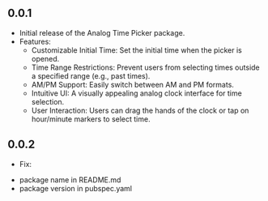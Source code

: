 ## 0.0.1

* Initial release of the Analog Time Picker package.
* Features:
  - Customizable Initial Time: Set the initial time when the picker is opened.
  - Time Range Restrictions: Prevent users from selecting times outside a specified range (e.g., past times).
  - AM/PM Support: Easily switch between AM and PM formats.
  - Intuitive UI: A visually appealing analog clock interface for time selection.
  - User Interaction: Users can drag the hands of the clock or tap on hour/minute markers to select time.

## 0.0.2

* Fix: 
 - package name in README.md
 - package version in pubspec.yaml